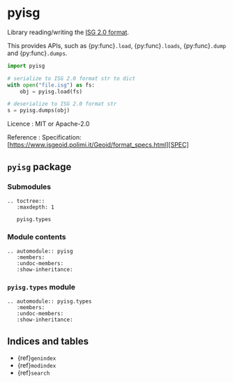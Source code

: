 # pyisg

Library reading/writing the [ISG 2.0 format][SPEC].

This provides APIs, such as {py:func}`.load`, {py:func}`.loads`, {py:func}`.dump` and {py:func}`.dumps`.

```python
import pyisg

# serialize to ISG 2.0 format str to dict
with open("file.isg") as fs:
    obj = pyisg.load(fs)

# deserialize to ISG 2.0 format str
s = pyisg.dumps(obj)
```

[SPEC]: https://www.isgeoid.polimi.it/Geoid/format_specs.html

Licence
: MIT or Apache-2.0

Reference
: Specification: [https://www.isgeoid.polimi.it/Geoid/format_specs.html][SPEC]

## `pyisg` package

### Submodules

```{eval-rst}
.. toctree::
   :maxdepth: 1

   pyisg.types
```

### Module contents

```{eval-rst}
.. automodule:: pyisg
   :members:
   :undoc-members:
   :show-inheritance:
```

### `pyisg.types` module

```{eval-rst}
.. automodule:: pyisg.types
   :members:
   :undoc-members:
   :show-inheritance:
```

## Indices and tables

* {ref}`genindex`
* {ref}`modindex`
* {ref}`search`

